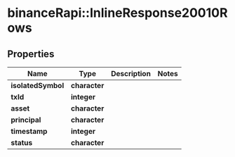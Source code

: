 # binanceRapi::InlineResponse20010Rows


## Properties
Name | Type | Description | Notes
------------ | ------------- | ------------- | -------------
**isolatedSymbol** | **character** |  | 
**txId** | **integer** |  | 
**asset** | **character** |  | 
**principal** | **character** |  | 
**timestamp** | **integer** |  | 
**status** | **character** |  | 



